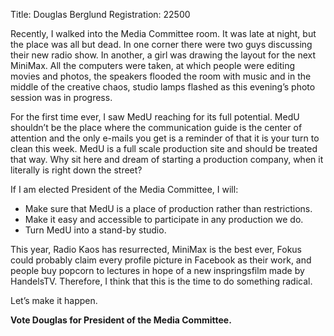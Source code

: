 Title: Douglas Berglund
Registration: 22500

Recently, I walked into the Media Committee room. It was late at night, but the place was all but dead. In one corner there were two guys discussing their new radio show. In another, a girl was drawing the layout for the next MiniMax. All the computers were taken, at which people were editing movies and photos, the speakers flooded the room with music and in the middle of the creative chaos, studio lamps flashed as this evening’s photo session was in progress.

For the first time ever, I saw MedU reaching for its full potential. MedU shouldn’t be the place where the communication guide is the center of attention and the only e-mails you get is a reminder of that it is your turn to clean this week. MedU is a full scale production site and should be treated that way. Why sit here and dream of starting a production company, when it literally is right down the street?

If I am elected President of the Media Committee, I will:

* Make sure that MedU is a place of production rather than restrictions.
* Make it easy and accessible to participate in any production we do.
* Turn MedU into a stand-by studio.

This year, Radio Kaos has resurrected, MiniMax is the best ever, Fokus could probably claim every profile picture in Facebook as their work, and people buy popcorn to lectures in hope of a new inspringsfilm made by HandelsTV. Therefore, I think that this is the time to do something radical.

Let’s make it happen.

**Vote Douglas for President of the Media Committee.**
